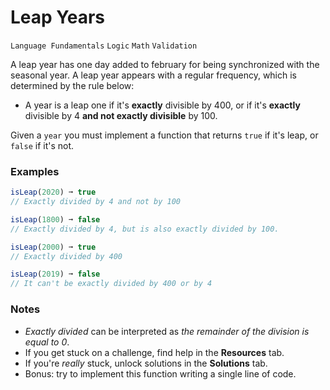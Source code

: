 # Leap Years

`Language Fundamentals` `Logic` `Math` `Validation`

A leap year has one day added to february for being synchronized with the seasonal year. A leap year appears with a regular frequency, which is determined by the rule below:

- A year is a leap one if it's **exactly** divisible by 400, or if it's **exactly** divisible by 4 **and not exactly divisible** by 100.

Given a `year` you must implement a function that returns `true` if it's leap, or `false` if it's not.

### Examples

```js
isLeap(2020) ➞ true
// Exactly divided by 4 and not by 100

isLeap(1800) ➞ false
// Exactly divided by 4, but is also exactly divided by 100.

isLeap(2000) ➞ true
// Exactly divided by 400

isLeap(2019) ➞ false
// It can't be exactly divided by 400 or by 4
```

### Notes

- _Exactly divided_ can be interpreted as _the remainder of the division is equal to 0_.
- If you get stuck on a challenge, find help in the **Resources** tab.
- If you're _really_ stuck, unlock solutions in the **Solutions** tab.
- Bonus: try to implement this function writing a single line of code.

